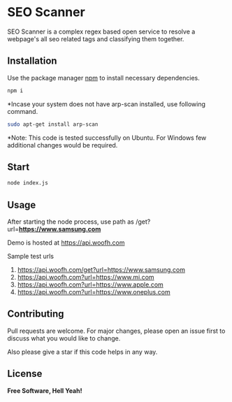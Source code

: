 # SEO Scanner

SEO Scanner is a complex regex based open service to resolve a webpage's all seo related tags and classifying them together.


## Installation

Use the package manager [npm](https://www.npmjs.com/) to install necessary dependencies.

```bash
npm i
```
*Incase your system does not have  arp-scan installed, use following command.

```bash
sudo apt-get install arp-scan
```

*Note: This code is tested successfully on Ubuntu. For Windows few additional changes would be required.


## Start

```bash
node index.js
```

## Usage
After starting the node process, use path as <domain>/get?url=**https://www.samsung.com**

Demo is hosted at https://api.woofh.com

Sample test urls
 1. https://api.woofh.com/get?url=https://www.samsung.com
 2. https://api.woofh.com?url=https://www.mi.com
 3. https://api.woofh.com?url=https://www.apple.com
 4. https://api.woofh.com?url=https://www.oneplus.com


## Contributing
Pull requests are welcome. For major changes, please open an issue first to discuss what you would like to change.

Also please give a star if this code helps in any way.

License
----


**Free Software, Hell Yeah!**
